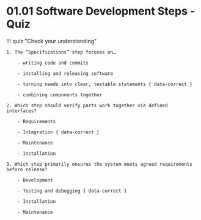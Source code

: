 # 01.01 Software Development Steps - Quiz

!!! quiz "Check your understanding"

    1. The “Specifications” step focuses on…

        - writing code and commits

        - installing and releasing software

        - turning needs into clear, testable statements { data-correct }

        - combining components together

    2. Which step should verify parts work together via defined interfaces?

        - Requirements

        - Integration { data-correct }

        - Maintenance

        - Installation

    3. Which step primarily ensures the system meets agreed requirements before release?

        - Development

        - Testing and debugging { data-correct }

        - Installation

        - Maintenance
